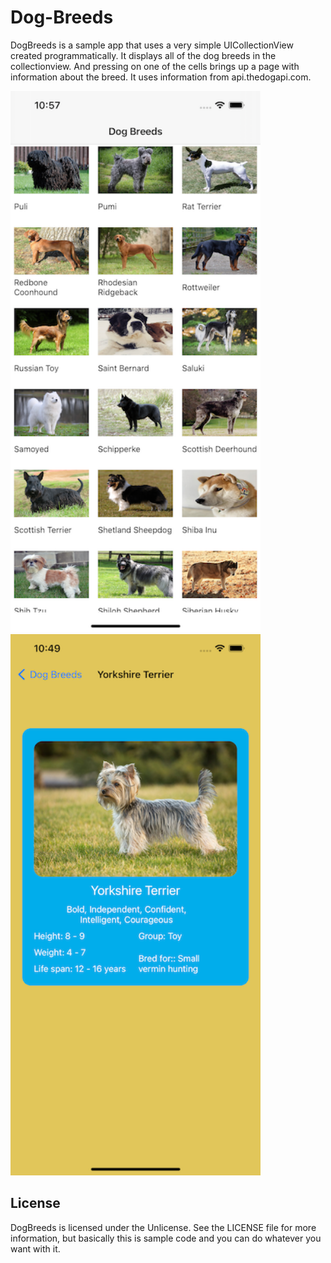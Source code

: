 # Dog-Breeds

DogBreeds is a sample app that uses a very simple UICollectionView created programmatically. It displays all of the dog breeds in the collectionview. And pressing on one of the cells brings up a page with information about the breed. It uses information from api.thedogapi.com.



<img src="Screenshot.png" width="400" style="margin-right: 80px;"><img src="Screenshot2.png" width="400">


## License

DogBreeds is licensed under the Unlicense. See the LICENSE file for more information, but basically this is sample code and you can do whatever you want with it.
